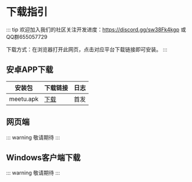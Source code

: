 # 下载指引

::: tip
欢迎加入我们的社区关注开发进度：https://discord.gg/sw38Fk4kgp 或QQ群655057729

下载方式：在浏览器打开此网页，点击对应平台下载链接即可安装。
:::
 
## 安卓APP下载 <Badge type="warning" text="beta" />

| 安装包       | 下载链接                                                 | 日志 |
| ------------ | ------------------------------------------------------ | ---- |
| meetu.apk | [下载](https://pkg.meetu.dev/meetu.apk) | 首发 |


## 网页端

::: warning
敬请期待
:::

## Windows客户端下载

::: warning
敬请期待
:::

